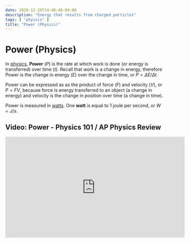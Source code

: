 ```yaml
---
date: 2020-12-26T14:40:46-04:00
description: "Energy that results from charged particles"
tags: [ "physics" ]
title: "Power (Physics)"
---
```


# Power (Physics)

In [physics](physics.md), **Power** ($P$) is the rate at which work is done (or energy is transferred) over time ($t$). Recall that work is a change in energy, therefore Power is the change in energy ($E$) over the change in time, or $P=\Delta{E}/\Delta{t}$.

Power can be expressed as as the product of force ($F$) and velocity ($V$), or $P=FV$, because force is energy transferred to an object (a change in energy) and velocity is the change in position over time (a change in time).

Power is measured in [watts](watts-law.md). One **watt** is equal to 1 joule per second, or $W=J/s$.

## Video: Power - Physics 101 / AP Physics Review

<iframe width="560" height="315" src="https://www.youtube.com/embed/TQxmptAXkeo" frameborder="0" allow="accelerometer; autoplay; clipboard-write; encrypted-media; gyroscope; picture-in-picture" allowfullscreen></iframe>
